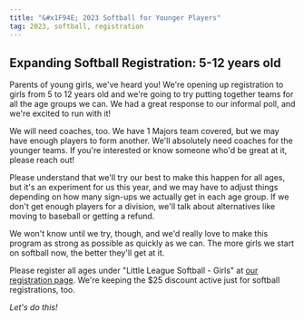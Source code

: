 ```yaml
---
title: "&#x1F94E; 2023 Softball for Younger Players"
tag: 2023, softball, registration
---
```


## Expanding Softball Registration: 5-12 years old

Parents of young girls, we've heard you! We're opening up registration to girls
from 5 to 12 years old and we're going to try putting together teams for all the
age groups we can. We had a great response to our informal poll, and we're
excited to run with it!

We will need coaches, too. We have 1 Majors team covered, but we may have enough
players to form another. We'll absolutely need coaches for the younger teams. If
you're interested or know someone who'd be great at it, please reach out!

Please understand that we'll try our best to make this happen for all ages, but
it's an experiment for us this year, and we may have to adjust things depending
on how many sign-ups we actually get in each age group. If we don't get enough
players for a division, we'll talk about alternatives like moving to baseball or
getting a refund.

We won't know until we try, though, and we'd really love to make this program as
strong as possible as quickly as we can. The more girls we start on softball
now, the better they'll get at it.

Please register all ages under "Little League Softball - Girls" at
[our registration page](https://www.sierramountainll.com/Default.aspx?tabid=890579).
We're keeping the $25 discount active just for softball registrations, too.

_Let's do this!_

